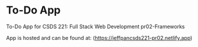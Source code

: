 # To-Do App
To-Do App for CSDS 221: Full Stack Web Development pr02-Frameworks <br> 

App is hosted and can be found at: (https://jeffpancsds221-pr02.netlify.app)
